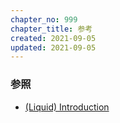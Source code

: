 ```yaml
---
chapter_no: 999
chapter_title: 参考
created: 2021-09-05
updated: 2021-09-05
---
```

### 参照
- [(Liquid) Introduction](https://shopify.github.io/liquid/basics/introduction/)
